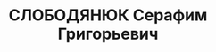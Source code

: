 ---
title: СЛОБОДЯНЮК Серафим Григорьевич
description: 'Род. в 1905, с. Куриловское, Подольская губ.

  Приговор: 24.11.1937 – ВМН'
---